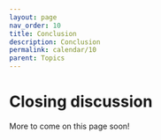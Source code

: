 ```yaml
---
layout: page
nav_order: 10
title: Conclusion
description: Conclusion
permalink: calendar/10
parent: Topics
---
```


# Closing discussion

More to come on this page soon!